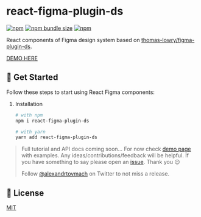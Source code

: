 # react-figma-plugin-ds

[![npm](https://img.shields.io/npm/v/react-figma-plugin-ds?logo=npm&cacheSeconds=1800)](https://www.npmjs.com/package/react-figma-plugin-ds)
[![npm bundle size](https://img.shields.io/bundlephobia/minzip/react-figma-plugin-ds?cacheSeconds=1800)](https://www.npmjs.com/package/react-figma-plugin-ds)
[![npm](https://img.shields.io/npm/dt/react-figma-plugin-ds?cacheSeconds=1800)](https://www.npmjs.com/package/react-figma-plugin-ds)

React components of Figma design system based on [thomas-lowry/figma-plugin-ds](https://github.com/thomas-lowry/figma-plugin-ds).

[DEMO HERE](https://alexandrtovmach.github.io/react-figma-plugin-ds/)

## 🚀 Get Started

Follow these steps to start using React Figma components:

1. Installation

   ```sh
   # with npm
   npm i react-figma-plugin-ds

   # with yarn
   yarn add react-figma-plugin-ds
   ```

> Full tutorial and API docs coming soon... For now check [demo page](https://alexandrtovmach.github.io/react-figma-plugin-ds/) with examples. Any ideas/contributions/feedback will be helpful. If you have something to say please open an [issue](https://github.com/alexandrtovmach/react-figma-plugin-ds/issues/new). Thank you 😉
>
> Follow [@alexandrtovmach](https://twitter.com/alexandrtovmach) on Twitter to not miss a release.


## 📝 License

[MIT](https://github.com/alexandrtovmach/react-figma-plugin-ds/blob/master/LICENSE)
